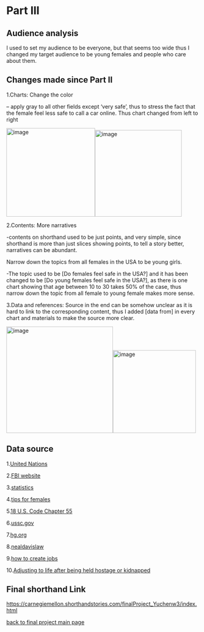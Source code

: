 # Part III

## Audience analysis
I used to set my audience to be everyone, but that seems too wide
thus I changed my target audience to be young females and people who care about them. 




## Changes made since Part II
 
1.Charts:
Change the color 

– apply gray to all other fields except ‘very safe’, thus to stress the fact that the female feel less safe to call a car online. Thus chart changed from left to right

<img width="232" alt="image" src="https://user-images.githubusercontent.com/100476425/195484083-97ef1053-f950-4781-94bf-ac7f2e9f2aa3.png"><img width="227" alt="image" src="https://user-images.githubusercontent.com/100476425/195484097-7d73763d-d13f-4455-a0aa-74d72ab0e062.png">


   

2.Contents:
More narratives 

-contents on shorthand used to be just points, and very simple, since shorthand is more than just slices showing points, to tell a story better, narratives can be abundant.

Narrow down the topics from all females in the USA to be young girls.

-The topic used to be [Do females feel safe in the USA?] and it has been changed to be [Do young females feel safe in the USA?], as there is one chart showing that age between 10 to 30 takes 50% of the case, thus narrow down the topic from all female to young female makes more sense.


3.Data and references:
Source in the end can be somehow unclear as it is hard to link to the corresponding content, thus I added [data from] in every chart and materials to make the source more clear.
   
<img width="279" alt="image" src="https://user-images.githubusercontent.com/100476425/195484278-3e48b1d5-54f3-4a51-8d04-ca9e46606a79.png"><img width="217" alt="image" src="https://user-images.githubusercontent.com/100476425/195484291-f3525e6d-4827-432d-bc74-d0cdffc2a957.png">

## Data source

1.[United Nations](https://dataunodc.un.org/data/crime/kidnapping)

2.[FBI website](https://www.fbi.gov/wanted/kidnap)

3.[statistics](https://www-statista-com.cmu.idm.oclc.org/statistics/936578/ride-hailing-app-user-perceptions-of-safety-united-states-by-gender/)

4.[tips for females](https://youtu.be/bTEQy3qey_c)

5.[18 U.S. Code Chapter 55](https://www.law.cornell.edu/uscode/text/18/part-I/chapter-55)

6.[ussc.gov](https://www.ussc.gov/sites/default/files/pdf/research-and-publications/quick-facts/Robbery_FY15.pdf)

7.[hg.org](https://www.hg.org/legal-articles/aggravated-kidnapping-what-are-the-penalties-51889#:~:text=Penalties%20for%20Aggravated%20Kidnapping,years%20and%20life%20in%20prison.)

8.[nealdavislaw](https://www.nealdavislaw.com/blog/drug-crimes/drug-trafficking-federal-sentencing#:~:text=Under%20federal%20law%2C%20persons%20convicted,90%20months%2C%20or%207%C2%BD%20years.)

9.[how to create jobs](https://youtu.be/CgAsUMozfBE)

10.[Adjusting to life after being held hostage or kidnapped](https://www.apa.org/topics/trauma/hostage-kidnap)



## Final shorthand Link

https://carnegiemellon.shorthandstories.com/finalProject_Yuchenw3/index.html




[back to final project main page](FinalProject_yuchenw3.md)
